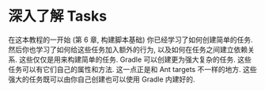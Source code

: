 # 深入了解 Tasks

在这本教程的一开始 (第 6 章, 构建脚本基础) 你已经学习了如何创建简单的任务. 然后你也学习了如何给这些任务加入额外的行为, 以及如何在任务之间建立依赖关系. 
这些仅仅是用来构建简单的任务. 
Gradle 可以创建更为强大复杂的任务. 这些任务可以有它们自己的属性和方法. 
这一点正是和 Ant targets 不一样的地方. 这些强大的任务既可以由你自己创建也可以使用 Gradle 内建好的.


